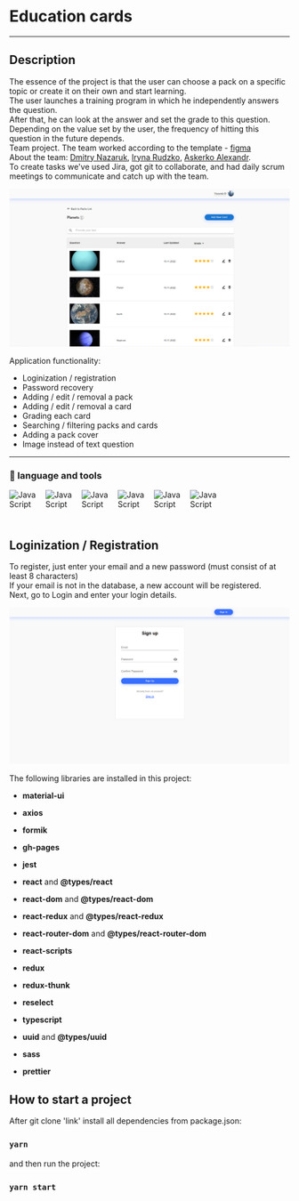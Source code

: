 # Education cards

---

## Description

The essence of the project is that the user can choose a pack on a specific topic or create it on their own and start learning.<br/>
The user launches a training program in which he independently answers the question. <br/>
After that, he can look at the answer and set the grade to this question. <br/>
Depending on the value set by the user, the frequency of hitting this question in the future depends. <br/>
Team project. The team worked according to the template - <a href="https://www.figma.com/file/C1HxtTFYhUh57G3z18rn5v/%D0%9E%D0%B1%D1%83%D1%87%D0%B5%D0%BD%D0%B8%D0%B5-%D0%BF%D0%BE-%D0%BA%D0%B0%D1%80%D1%82%D0%BE%D1%87%D0%BA%D0%B0%D0%BC?node-id=34242%3A6&t=ygaU0bzMjH8eRyaU-0">figma</a> <br/>
About the team: <a href="https://github.com/Nazaruk-D">Dmitry Nazaruk</a>, <a href="https://github.com/irinrudko">Iryna Rudzko</a>, <a href="https://github.com/Bmwbyas">Askerko Alexandr</a>.<br/>
To create tasks we've used Jira, got git to collaborate, and had daily scrum meetings to communicate and catch up with the team.<br/>

<img width="800px" src="./src/common/assets/image/example.png">

Application functionality: <br/>

-   Loginization / registration <br/>
-   Password recovery <br/>
-   Adding / edit / removal a pack <br/>
-   Adding / edit / removal a card <br/>
-   Grading each card <br/>
-   Searching / filtering packs and cards <br/>
-   Adding a pack cover <br/>
-   Image instead of text question <br/>

---

### :briefcase: language and tools

<img align="left" alt="JavaScript" width="50px" style="padding-right: 15px" src="https://cdn.jsdelivr.net/gh/devicons/devicon/icons/react/react-original.svg"/>
<img align="left" alt="JavaScript" width="50px" style="padding-right: 15px" src="https://cdn.jsdelivr.net/gh/devicons/devicon/icons/typescript/typescript-plain.svg"/>
<img align="left" alt="JavaScript" width="50px" style="padding-right: 15px" src="https://cdn.jsdelivr.net/gh/devicons/devicon/icons/javascript/javascript-plain.svg"/>
<img align="left" alt="JavaScript" width="50px" style="padding-right: 15px" src="https://cdn.jsdelivr.net/gh/devicons/devicon/icons/html5/html5-plain.svg"/>
<img align="left" alt="JavaScript" width="50px" style="padding-right: 15px" src="https://cdn.jsdelivr.net/gh/devicons/devicon/icons/css3/css3-plain.svg"/>
<img align="left" alt="JavaScript" width="50px" style="padding-right: 15px" src="https://cdn.jsdelivr.net/gh/devicons/devicon/icons/github/github-original.svg"/>
<div style="margin-bottom: 40px"></div>
<br/>
<br/>

[//]: # '___'

## Loginization / Registration

To register, just enter your email and a new password (must consist of at least 8 characters) <br/>
If your email is not in the database, a new account will be registered.<br/>
Next, go to Login and enter your login details.<br/>

<img width="800px" src="./src/common/assets/image/signUp.png">

The following libraries are installed in this project:

-   **material-ui**

-   **axios**

-   **formik**

-   **gh-pages**

-   **jest**

-   **react** and **@types/react**

-   **react-dom** and **@types/react-dom**

-   **react-redux** and **@types/react-redux**

-   **react-router-dom** and **@types/react-router-dom**

-   **react-scripts**

-   **redux**

-   **redux-thunk**

-   **reselect**

-   **typescript**

-   **uuid** and **@types/uuid**

-   **sass**

-   **prettier**

## How to start a project

After git clone 'link' install all dependencies from package.json:

### `yarn`

and then run the project:

### `yarn start`